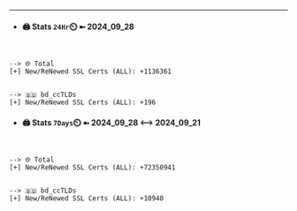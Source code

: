 

---
- #### 🖨️ **Stats** `24Hr`⏲️ ➼ 2024_09_28
```console


--> 🌐 Total
[+] New/ReNewed SSL Certs (ALL): +1136361


--> 🇧🇩 bd_ccTLDs
[+] New/ReNewed SSL Certs (ALL): +196

```

- #### 🖨️ **Stats** `7Days`⏲️ ➼ 2024_09_28 <--> 2024_09_21
```console


--> 🌐 Total
[+] New/ReNewed SSL Certs (ALL): +72350941


--> 🇧🇩 bd_ccTLDs
[+] New/ReNewed SSL Certs (ALL): +10940

```

